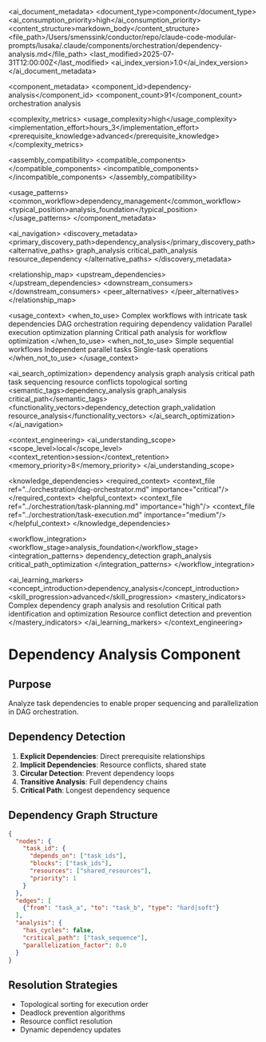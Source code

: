 <!-- AI_METADATA_START -->
<ai_document_metadata>
  <document_type>component</document_type>
  <ai_consumption_priority>high</ai_consumption_priority>
  <content_structure>markdown_body</content_structure>
  <file_path>/Users/smenssink/conductor/repo/claude-code-modular-prompts/lusaka/.claude/components/orchestration/dependency-analysis.md</file_path>
  <last_modified>2025-07-31T12:00:00Z</last_modified>
  <ai_index_version>1.0</ai_index_version>
</ai_document_metadata>

<component_metadata>
  <component_id>dependency-analysis</component_id>
  <component_count>91</component_count>
  <category>orchestration</category>
  <subcategory>analysis</subcategory>
  
  <complexity_metrics>
    <usage_complexity>high</usage_complexity>
    <implementation_effort>hours_3</implementation_effort>
    <prerequisite_knowledge>advanced</prerequisite_knowledge>
  </complexity_metrics>
  
  <assembly_compatibility>
    <compatible_components>
      <component ref="dag-orchestrator" strength="strong"/>
      <component ref="task-planning" strength="strong"/>
      <component ref="task-execution" strength="medium"/>
      <component ref="agent-orchestration" strength="medium"/>
    </compatible_components>
    <incompatible_components>
      <component ref="quick-command" reason="complexity_mismatch"/>
    </incompatible_components>
  </assembly_compatibility>
  
  <usage_patterns>
    <common_workflow>dependency_management</common_workflow>
    <typical_position>analysis_foundation</typical_position>
  </usage_patterns>
</component_metadata>

<ai_navigation>
  <discovery_metadata>
    <primary_discovery_path>dependency_analysis</primary_discovery_path>
    <alternative_paths>
      <path>graph_analysis</path>
      <path>critical_path_analysis</path>
      <path>resource_dependency</path>
    </alternative_paths>
  </discovery_metadata>
  
  <relationship_map>
    <upstream_dependencies>
      <file type="algorithm" ref="graph_algorithms" relation="dependency_resolution"/>
    </upstream_dependencies>
    <downstream_consumers>
      <file type="component" ref="dag-orchestrator" relation="dependency_modeling"/>
      <file type="component" ref="task-planning" relation="planning_optimization"/>
    </downstream_consumers>
    <peer_alternatives>
      <file type="component" ref="progress-tracking" similarity="0.60"/>
    </peer_alternatives>
  </relationship_map>
  
  <usage_context>
    <when_to_use>
      <scenario>Complex workflows with intricate task dependencies</scenario>
      <scenario>DAG orchestration requiring dependency validation</scenario>
      <scenario>Parallel execution optimization planning</scenario>
      <scenario>Critical path analysis for workflow optimization</scenario>
    </when_to_use>
    <when_not_to_use>
      <scenario>Simple sequential workflows</scenario>
      <scenario>Independent parallel tasks</scenario>
      <scenario>Single-task operations</scenario>
    </when_not_to_use>
  </usage_context>
  
  <ai_search_optimization>
    <keywords>dependency analysis graph analysis critical path task sequencing resource conflicts topological sorting</keywords>
    <semantic_tags>dependency_analysis graph_analysis critical_path</semantic_tags>
    <functionality_vectors>dependency_detection graph_validation resource_analysis</functionality_vectors>
  </ai_search_optimization>
</ai_navigation>

<context_engineering>
  <ai_understanding_scope>
    <scope_level>local</scope_level>
    <context_retention>session</context_retention>
    <memory_priority>8</memory_priority>
  </ai_understanding_scope>
  
  <knowledge_dependencies>
    <required_context>
      <context_file ref="../orchestration/dag-orchestrator.md" importance="critical"/>
    </required_context>
    <helpful_context>
      <context_file ref="../orchestration/task-planning.md" importance="high"/>
      <context_file ref="../orchestration/task-execution.md" importance="medium"/>
    </helpful_context>
  </knowledge_dependencies>
  
  <workflow_integration>
    <workflow_stage>analysis_foundation</workflow_stage>
    <integration_patterns>
      <pattern>dependency_detection</pattern>
      <pattern>graph_analysis</pattern>
      <pattern>critical_path_optimization</pattern>
    </integration_patterns>
  </workflow_integration>
  
  <ai_learning_markers>
    <concept_introduction>dependency_analysis</concept_introduction>
    <skill_progression>advanced</skill_progression>
    <mastery_indicators>
      <indicator>Complex dependency graph analysis and resolution</indicator>
      <indicator>Critical path identification and optimization</indicator>
      <indicator>Resource conflict detection and prevention</indicator>
    </mastery_indicators>
  </ai_learning_markers>
</context_engineering>
<!-- AI_METADATA_END -->

# Dependency Analysis Component

## Purpose
Analyze task dependencies to enable proper sequencing and parallelization in DAG orchestration.

## Dependency Detection
1. **Explicit Dependencies**: Direct prerequisite relationships
2. **Implicit Dependencies**: Resource conflicts, shared state
3. **Circular Detection**: Prevent dependency loops
4. **Transitive Analysis**: Full dependency chains
5. **Critical Path**: Longest dependency sequence

## Dependency Graph Structure
```json
{
  "nodes": {
    "task_id": {
      "depends_on": ["task_ids"],
      "blocks": ["task_ids"],
      "resources": ["shared_resources"],
      "priority": 1
    }
  },
  "edges": [
    {"from": "task_a", "to": "task_b", "type": "hard|soft"}
  ],
  "analysis": {
    "has_cycles": false,
    "critical_path": ["task_sequence"],
    "parallelization_factor": 0.0
  }
}
```

## Resolution Strategies
- Topological sorting for execution order
- Deadlock prevention algorithms
- Resource conflict resolution
- Dynamic dependency updates